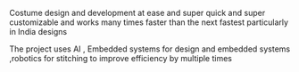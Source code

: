 Costume design and development at ease and super quick and super customizable
and works many times faster than the next fastest particularly in India designs

The project uses AI , Embedded systems for design and embedded systems ,robotics for stitching to improve efficiency by multiple times
